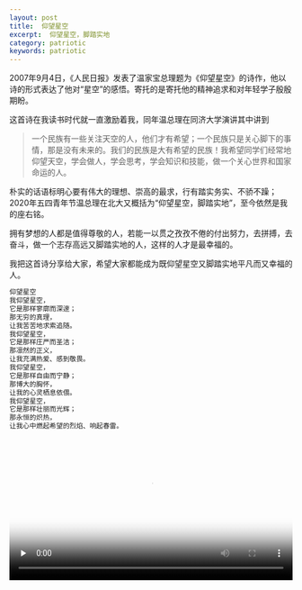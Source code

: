 ```yaml
---
layout: post
title:  仰望星空
excerpt:  仰望星空，脚踏实地
category: patriotic
keywords: patriotic
---
```


2007年9月4日，《人民日报》发表了温家宝总理题为《仰望星空》的诗作，他以诗的形式表达了他对“星空”的感悟。寄托的是寄托他的精神追求和对年轻学子殷殷期盼。

这首诗在我读书时代就一直激励着我，同年温总理在同济大学演讲其中讲到

> 一个民族有一些关注天空的人，他们才有希望；一个民族只是关心脚下的事情，那是没有未来的。我们的民族是大有希望的民族！我希望同学们经常地仰望天空，学会做人，学会思考，学会知识和技能，做一个关心世界和国家命运的人。

朴实的话语标明心要有伟大的理想、崇高的最求，行有踏实务实、不骄不躁；2020年五四青年节温总理在北大又概括为“仰望星空，脚踏实地”，至今依然是我的座右铭。

拥有梦想的人都是值得尊敬的人，若能一以贯之孜孜不倦的付出努力，去拼搏，去奋斗，做一个志存高远又脚踏实地的人，这样的人才是最幸福的。

我把这首诗分享给大家，希望大家都能成为既仰望星空又脚踏实地平凡而又幸福的人。

~~~html
仰望星空
我仰望星空，
它是那样寥廓而深邃；
那无穷的真理，
让我苦苦地求索追随。
我仰望星空，
它是那样庄严而圣洁；
那凛然的正义，
让我充满热爱、感到敬畏。
我仰望星空，
它是那样自由而宁静；
那博大的胸怀，
让我的心灵栖息依偎。
我仰望星空，
它是那样壮丽而光辉；
那永恒的炽热，
让我心中燃起希望的烈焰、响起春雷。
~~~

<video id="video" controls="" preload="none" width="100%" poster="https://mypicgogo.oss-cn-hangzhou.aliyuncs.com/tuchuang/20201011154353.png">
      <source id="mp4" src="https://mypicgogo.oss-cn-hangzhou.aliyuncs.com/tuchuang/20201011153053.mp4" type="video/mp4">
</video>

